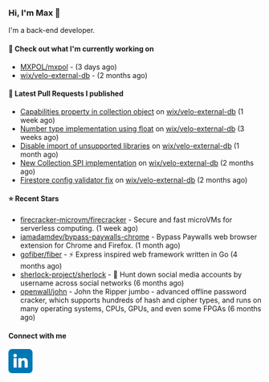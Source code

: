 ### Hi, I'm Max 👋

I'm a back-end developer.

#### 👷 Check out what I'm currently working on

- [MXPOL/mxpol](https://github.com/MXPOL/mxpol) -  (3 days ago)
- [wix/velo-external-db](https://github.com/wix/velo-external-db) -  (2 months ago)

#### 🔨 Latest Pull Requests I published

- [Capabilities property in collection object](https://github.com/wix/velo-external-db/pull/381) on [wix/velo-external-db](https://github.com/wix/velo-external-db) (1 week ago)
- [Number type implementation using float](https://github.com/wix/velo-external-db/pull/378) on [wix/velo-external-db](https://github.com/wix/velo-external-db) (3 weeks ago)
- [Disable import of unsupported libraries](https://github.com/wix/velo-external-db/pull/361) on [wix/velo-external-db](https://github.com/wix/velo-external-db) (1 month ago)
- [New Collection SPI implementation](https://github.com/wix/velo-external-db/pull/354) on [wix/velo-external-db](https://github.com/wix/velo-external-db) (2 months ago)
- [Firestore config validator fix](https://github.com/wix/velo-external-db/pull/351) on [wix/velo-external-db](https://github.com/wix/velo-external-db) (2 months ago)

#### ⭐ Recent Stars

- [firecracker-microvm/firecracker](https://github.com/firecracker-microvm/firecracker) - Secure and fast microVMs for serverless computing. (1 week ago)
- [iamadamdev/bypass-paywalls-chrome](https://github.com/iamadamdev/bypass-paywalls-chrome) - Bypass Paywalls web browser extension for Chrome and Firefox. (1 month ago)
- [gofiber/fiber](https://github.com/gofiber/fiber) - ⚡️ Express inspired web framework written in Go (4 months ago)
- [sherlock-project/sherlock](https://github.com/sherlock-project/sherlock) - 🔎 Hunt down social media accounts by username across social networks (6 months ago)
- [openwall/john](https://github.com/openwall/john) - John the Ripper jumbo - advanced offline password cracker, which supports hundreds of hash and cipher types, and runs on many operating systems, CPUs, GPUs, and even some FPGAs (6 months ago)

#### Connect with me

[<img align="left" alt="LinkedIn" width="48px"  src="icons/linkedin.svg" />][linkedin]

[linkedin]: https://www.linkedin.com/in/max-polski/
